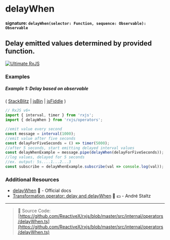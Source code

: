 # delayWhen

#### signature: `delayWhen(selector: Function, sequence: Observable): Observable`

## Delay emitted values determined by provided function.

[![Ultimate RxJS](https://drive.google.com/uc?export=view&id=1htrban3k3Z8CxiKwEV6bdmxW5Wu8xdWX 'Ultimate RxJS')](https://ultimatecourses.com/courses/rxjs?ref=4)

### Examples

##### Example 1: Delay based on observable

(
[StackBlitz](https://stackblitz.com/edit/typescript-5yzn8g?file=index.ts&devtoolsheight=100)
| [jsBin](http://jsbin.com/topohekuje/edit?js,console) |
[jsFiddle](https://jsfiddle.net/btroncone/b057mxkL/) )

```js
// RxJS v6+
import { interval, timer } from 'rxjs';
import { delayWhen } from 'rxjs/operators';

//emit value every second
const message = interval(1000);
//emit value after five seconds
const delayForFiveSeconds = () => timer(5000);
//after 5 seconds, start emitting delayed interval values
const delayWhenExample = message.pipe(delayWhen(delayForFiveSeconds));
//log values, delayed for 5 seconds
//ex. output: 5s....1...2...3
const subscribe = delayWhenExample.subscribe(val => console.log(val));
```

### Additional Resources

- [delayWhen](https://rxjs.dev/api/operators/delayWhen) 📰 - Official docs
- [Transformation operator: delay and delayWhen](https://egghead.io/lessons/rxjs-transformation-operators-delay-and-delaywhen?course=rxjs-beyond-the-basics-operators-in-depth)
  🎥 💵 - André Staltz

---

> 📁 Source Code:
> [https://github.com/ReactiveX/rxjs/blob/master/src/internal/operators/delayWhen.ts](https://github.com/ReactiveX/rxjs/blob/master/src/internal/operators/delayWhen.ts)
